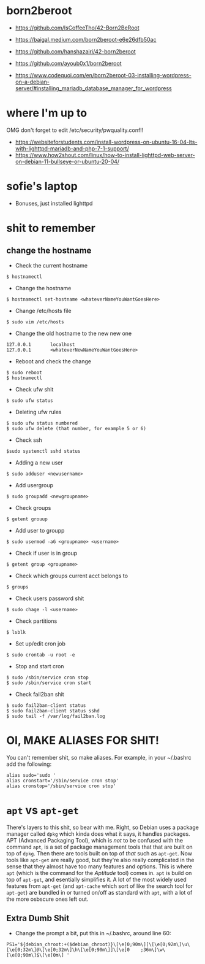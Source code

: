 # born2beroot

- https://github.com/IsCoffeeTho/42-Born2BeRoot
- https://baigal.medium.com/born2beroot-e6e26dfb50ac
- https://github.com/hanshazairi/42-born2beroot
- https://github.com/ayoub0x1/born2beroot

- https://www.codequoi.com/en/born2beroot-03-installing-wordpress-on-a-debian-server/#installing_mariadb_database_manager_for_wordpress

# where I'm up to

OMG don't forget to edit /etc/security/pwquality.conf!!
- https://websiteforstudents.com/install-wordpress-on-ubuntu-16-04-lts-with-lighttpd-mariadb-and-php-7-1-support/
- https://www.how2shout.com/linux/how-to-install-lighttpd-web-server-on-debian-11-bullseye-or-ubuntu-20-04/

# sofie's laptop

- Bonuses, just installed lighttpd

# shit to remember
## change the hostname

- Check the current hostname
```
$ hostnamectl
```
- Change the hostname
```
$ hostnamectl set-hostname <whateverNameYouWantGoesHere>
```
- Change /etc/hosts file
```
$ sudo vim /etc/hosts
```
- Change the old hostname to the new new one
```
127.0.0.1       localhost
127.0.0.1       <whateverNewNameYouWantGoesHere>
```
- Reboot and check the change
```
$ sudo reboot
$ hostnamectl
```
- Check ufw shit
```
$ sudo ufw status 
```
- Deleting ufw rules
```
$ sudo ufw status numbered
$ sudo ufw delete (that number, for example 5 or 6)
```
- Check ssh
```
$sudo systemctl sshd status
```
- Adding a new user
```
$ sudo adduser <newusername>
```
- Add usergroup
```
$ sudo groupadd <newgroupname>
```
- Check groups
```
$ getent grouup
```
- Add user to groupp
```
$ sudo usermod -aG <groupname> <username>
```
- Check if user is in group
```
$ getent group <groupname>
```
- Check which groups current acct belongs to
```
$ groups
```
- Check users password shit
```
$ sudo chage -l <username>
```
- Check partitions
```
$ lsblk
```
- Set up/edit cron job
```
$ sudo crontab -u root -e
```
- Stop and start cron
```
$ sudo /sbin/service cron stop
$ sudo /sbin/service cron start
```
- Check fail2ban shit
```
$ sudo fail2ban-client status
$ sudo fail2ban-client status sshd
$ sudo tail -f /var/log/fail2ban.log
```
# OI, MAKE ALIASES FOR SHIT!
You can't remember shit, so make aliases. For example, in your ~/.bashrc add the following:
```
alias sudo='sudo '
alias cronstart='/sbin/service cron stop'
alias cronstop='/sbin/service cron stop'
```
# `apt` vs `apt-get`

There's layers to this shit, so bear with me. Right, so Debian uses a package manager called `dpkg` which kinda does what it says, it handles packages. APT (Advanced Packaging Tool), which is *not* to be confused with the command `apt`, is a set of package management tools that that are built on top of `dpkg`. Then there are tools built on top of *that* such as `apt-get`. Now tools like `apt-get` are really good, but they're also really complicated in the sense that they almost have too many features and options. This is where `apt` (which is the command for the *Aptitude* tool) comes in. `apt` is build on top of `apt-get`, and esentially simplifies it. A lot of the most widely used features from `apt-get` (and `apt-cache` which sort of like the search tool for `apt-get`) are bundled in or turned on/off as standard with `apt`, with a lot of the more osbscure ones left out.

## Extra Dumb Shit

- Change the prompt a bit, put this in ~/.bashrc, around line 60:
```
PS1='${debian_chroot:+($debian_chroot)}\[\e[0;90m\][\[\e[0;92m\]\u\[\e[0;32m\]@\[\e[0;32m\]\h\[\e[0;90m\]]\[\e[0    ;36m\]\w\[\e[0;90m\]$\[\e[0m\] '
```
